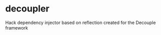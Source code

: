 decoupler
=========

Hack dependency injector based on reflection created for the Decouple framework